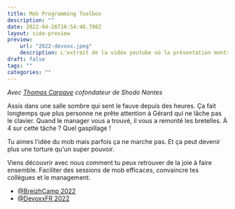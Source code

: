 ```yaml
---
title: Mob Programming Toolbox
description: ""
date: 2022-04-26T16:54:40.798Z
layout: side-preview
preview: 
    url: "2022-devoxx.jpeg"
    description: L'extrait de la vidéo youtube où la présentation montre une image du dessin animé vice versa. Le personnage en colère en costume cravate et du feu qui lui sort du haut de la tête. 
draft: false
tags: ""
categories: ""
---
```

_Avec [Thomas Carpaye](https://www.linkedin.com/in/thomascarpaye/?originalSubdomain=fr) cofondateur de Shodo Nantes_

Assis dans une salle sombre qui sent le fauve depuis des heures. Ça fait longtemps que plus personne ne prête attention à Gérard qui ne lâche pas le clavier. Quand le manager vous a trouvé, il vous a remonté les bretelles. À 4 sur cette tâche ? Quel gaspillage !

Tu aimes l'idée du mob mais parfois ça ne marche pas. Et ça peut devenir plus une torture qu'un super pouvoir.

Viens découvrir avec nous comment tu peux retrouver de la joie à faire ensemble. Faciliter des sessions de mob efficaces, convaincre tes collègues et le management.

- [@BreizhCamp 2022](https://www.youtube.com/watch?v=wK4PL3RsskA)
- [@DevoxxFR 2022](https://www.youtube.com/watch?v=c_oW0yJWveQ)